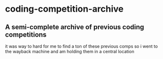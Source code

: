 # coding-competition-archive
## A semi-complete archive of previous coding competitions

it was way to hard for me to find a ton of these previous comps so i went to the wayback machine and am holding them in a central location

